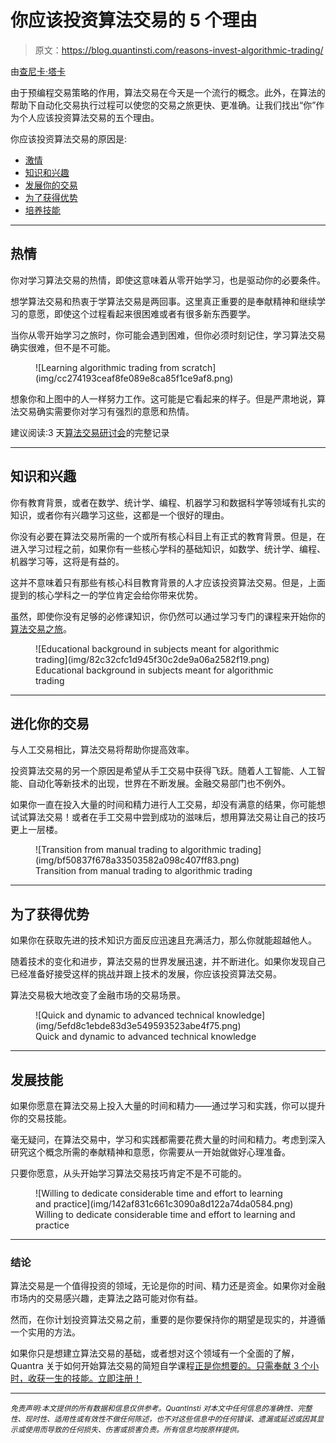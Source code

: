 # 你应该投资算法交易的 5 个理由

> 原文：<https://blog.quantinsti.com/reasons-invest-algorithmic-trading/>

由[查尼卡·塔卡](https://www.linkedin.com/in/chainika-bahl-thakar-b32971155/)

由于预编程交易策略的作用，算法交易在今天是一个流行的概念。此外，在算法的帮助下自动化交易执行过程可以使您的交易之旅更快、更准确。让我们找出“你”作为个人应该投资算法交易的五个理由。

你应该投资算法交易的原因是:

*   [激情](#passion)
*   [知识和兴趣](#knowledge-and-interest)
*   [发展你的交易](#to-evolve-your-trading)
*   [为了获得优势](#for-gaining-an-edge)
*   [培养技能](#for-developing-skills)

* * *

## 热情

你对学习算法交易的热情，即使这意味着从零开始学习，也是驱动你的必要条件。

想学算法交易和热衷于学算法交易是两回事。这里真正重要的是奉献精神和继续学习的意愿，即使这个过程看起来很困难或者有很多新东西要学。

当你从零开始学习之旅时，你可能会遇到困难，但你必须时刻记住，学习算法交易确实很难，但不是不可能。

<figure class="kg-card kg-image-card kg-width-full">![Learning algorithmic trading from scratch](img/cc274193ceaf8fe089e8ca85f1ce9af8.png)</figure>

想象你和上图中的人一样努力工作。这可能是它看起来的样子。但是严肃地说，算法交易确实需要你对学习有强烈的意愿和热情。

建议阅读:3 天[算法交易研讨会](/algo-trading-workshop-20-may-2021/)的完整记录

* * *

## 知识和兴趣

你有教育背景，或者在数学、统计学、编程、机器学习和数据科学等领域有扎实的知识，或者你有兴趣学习这些，这都是一个很好的理由。

你没有必要在算法交易所需的一个或所有核心科目上有正式的教育背景。但是，在进入学习过程之前，如果你有一些核心学科的基础知识，如数学、统计学、编程、机器学习等，这将是有益的。

这并不意味着只有那些有核心科目教育背景的人才应该投资算法交易。但是，上面提到的核心学科之一的学位肯定会给你带来优势。

虽然，即使你没有足够的必修课知识，你仍然可以通过学习专门的课程来开始你的[算法交易之旅](https://quantra.quantinsti.com/courses)。

<figure class="kg-card kg-image-card kg-width-full kg-card-hascaption">![Educational background in subjects meant for algorithmic trading](img/82c32cfc1d945f30c2de9a06a2582f19.png)

<figcaption>Educational background in subjects meant for algorithmic trading</figcaption>

</figure>

* * *

## 进化你的交易

与人工交易相比，算法交易将帮助你提高效率。

投资算法交易的另一个原因是希望从手工交易中获得飞跃。随着人工智能、人工智能、自动化等新技术的出现，世界在不断发展。金融交易部门也不例外。

如果你一直在投入大量的时间和精力进行人工交易，却没有满意的结果，你可能想试试算法交易！或者在手工交易中尝到成功的滋味后，想用算法交易让自己的技巧更上一层楼。

<figure class="kg-card kg-image-card kg-width-full kg-card-hascaption">![Transition from manual trading to algorithmic trading](img/bf50837f678a33503582a098c407ff83.png)

<figcaption>Transition from manual trading to algorithmic trading</figcaption>

</figure>

* * *

## 为了获得优势

如果你在获取先进的技术知识方面反应迅速且充满活力，那么你就能超越他人。

随着技术的变化和进步，算法交易的世界发展迅速，并不断进化。如果你发现自己已经准备好接受这样的挑战并跟上技术的发展，你应该投资算法交易。

算法交易极大地改变了金融市场的交易场景。

<figure class="kg-card kg-image-card kg-width-full kg-card-hascaption">![Quick and dynamic to advanced technical knowledge](img/5efd8c1ebde83d3e549593523abe4f75.png)

<figcaption>Quick and dynamic to advanced technical knowledge</figcaption>

</figure>

* * *

## 发展技能

如果你愿意在算法交易上投入大量的时间和精力——通过学习和实践，你可以提升你的交易技能。

毫无疑问，在算法交易中，学习和实践都需要花费大量的时间和精力。考虑到深入研究这个概念所需的奉献精神和意愿，你需要从一开始就做好心理准备。

只要你愿意，从头开始学习算法交易技巧肯定不是不可能的。

<figure class="kg-card kg-image-card kg-width-full kg-card-hascaption">![Willing to dedicate considerable time and effort to learning and practice](img/142af831c661c3090a8d122a74da0584.png)

<figcaption>Willing to dedicate considerable time and effort to learning and practice</figcaption>

</figure>

* * *

### 结论

算法交易是一个值得投资的领域，无论是你的时间、精力还是资金。如果你对金融市场内的交易感兴趣，走算法之路可能对你有益。

然而，在你计划投资算法交易之前，重要的是你要保持你的期望是现实的，并遵循一个实用的方法。

如果你只是想建立算法交易的基础，或者想对这个领域有一个全面的了解，Quantra 关于如何开始算法交易的简短自学课程[正是你想要的。只需奉献 3 个小时，收获一生的技能。立即注册！](https://quantra.quantinsti.com/course/getting-started-with-algorithmic-trading)

* * *

*<small>免责声明:本文提供的所有数据和信息仅供参考。QuantInsti 对本文中任何信息的准确性、完整性、现时性、适用性或有效性不做任何陈述，也不对这些信息中的任何错误、遗漏或延迟或因其显示或使用而导致的任何损失、伤害或损害负责。所有信息均按原样提供。</small>*